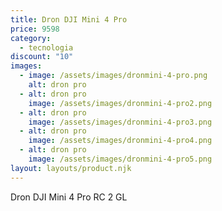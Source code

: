 ```yaml
---
title: Dron DJI Mini 4 Pro
price: 9598
category:
  - tecnologia
discount: "10"
images:
  - image: /assets/images/dronmini-4-pro.png
    alt: dron pro
  - alt: dron pro
    image: /assets/images/dronmini-4-pro2.png
  - alt: dron pro
    image: /assets/images/dronmini-4-pro3.png
  - alt: dron pro
    image: /assets/images/dronmini-4-pro4.png
  - alt: dron pro
    image: /assets/images/dronmini-4-pro5.png
layout: layouts/product.njk
---
```

Dron DJI Mini 4 Pro RC 2 GL